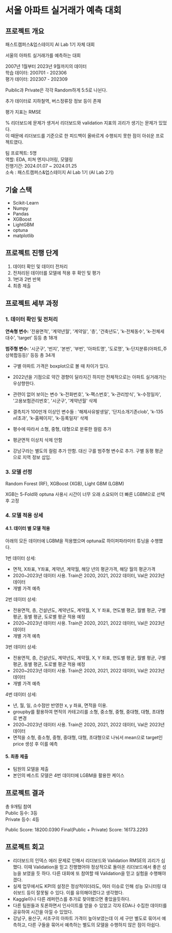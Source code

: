 # 서울 아파트 실거래가 예측 대회  
## 프로젝트 개요
패스트캠퍼스&업스테이지 AI Lab 1기 자체 대회  

서울의 아파트 실거래가를 예측하는 대회  

2007년 1월부터 2023년 9월까지의 데이터  
학습 데이터: 200701 - 202306  
평가 데이터: 202307 - 202309  

Puiblic과 Private은 각각 Random하게 5:5로 나뉜다.

추가 데이터로 지하철역, 버스정류장 정보 등이 존재  

평가 지표는 RMSE  

% 리더보드에 문제가 생겨서 리더보드와 validation 지표의 괴리가 생기는 문제가 있었다.  
이 때문에 리더보드를 기준으로 한 피드백이 올바르게 수행되지 못한 점이 아쉬운 프로젝트였다.  

팀 프로젝트: 5명   
역할: EDA, 피쳐 엔지니어링, 모델링  
진행기간: 2024.01.07 ~ 2024.01.25  
소속 : 패스트캠퍼스&업스테이지 AI Lab 1기 (AI Lab 2기)  


## 기술 스택
+ Scikit-Learn
+ Numpy
+ Pandas
+ XGBoost
+ LightGBM
+ optuna
+ matplotlib


## 프로젝트 진행 단계  
1. 데이터 확인 및 데이터 전처리    
2. 전처리된 데이터를 모델에 적용 후 확인 및 평가    
3. 1번과 2번 반복  
4. 최종 제출  


## 프로젝트 세부 과정  
### 1. 데이터 확인 및 전처리  
**연속형 변수:** 
'전용면적', '계약년월', '계약일', '층', '건축년도', 'k-전체동수', 'k-전체세대수', 'target' 등등 총 18개  

**범주형 변수:** 
'시군구', '번지', '본번', '부번', '아파트명', '도로명', 'k-단지분류(아파트,주상복합등등)' 등등 총 34개  

+ 구별 아파트 가격은 boxplot으로 볼 때 차이가 있다.  

+ 2022년을 기점으로 약간 경향이 달라지긴 하지만 전체적으로는 아파트 실거래가는 우상향한다.  

+ 관련이 없어 보이는 변수 'k-전화번호', 'k-팩스번호', 'k-관리방식', 'k-수정일자', '고용보험관리번호', '시군구', '계약년월' 삭제
 
+ 결측치가 100만개 이상인 변수들 : '해제사유발생일', '단지소개기존clob', 'k-135㎡초과', 'k-홈페이지', 'k-등록일자' 삭제

+ 평수에 따라서 소형, 중형, 대형으로 분류한 컬럼 추가
 
+ 평균면적 이상치 삭제 안함

+ 강남구라는 별도의 컬럼 추가 안함. 대신 구를 범주형 변수로 추가. 구별 동평 평균으로 지역 정보 삽입.   


### 3. 모델 선정  

Random Forest (RF), XGBoost (XGB), Light GBM (LGBM)  

XGB는 5-Fold와 optuna 사용시 시간이 너무 오래 소요되어 더 빠른 LGBM으로 선택후 고정  


### 4. 모델 적용 상세  
#### 4.1. 데이터 별 모델 적용  

아래의 모든 데이터에 LGBM을 적용했으며 optuna로 하이퍼파라미터 튜닝을 수행했다.  

1번 데이터 상세:
+ 면적, X좌표, Y좌표, 계약년, 계약월, 해당 년의 평균가격, 해당 월의 평균가격
+ 2020~2023년 데이터 사용. Train은 2020, 2021, 2022 데이터, Val은 2023년 데이터
+ 개별 가격 예측

2번 데이터 상세:
+ 전용면적, 층, 건설년도, 계약년도, 계약월, X, Y 좌표, 연도별 평균, 월별 평균, 구별 평균, 동별 평균, 도로별 평균 적용 예정
+ 2020~2023년 데이터 사용. Train은 2020, 2021, 2022 데이터, Val은 2023년 데이터
+ 개별 가격 예측

3번 데이터 상세:
+ 전용면적, 층, 건설년도, 계약년도, 계약월, X, Y 좌표, 연도별 평균, 월별 평균, 구별 평균, 동별 평균, 도로별 평균 적용 예정
+ 2020~2023년 데이터 사용. Train은 2020, 2021, 2022 데이터, Val은 2023년 데이터
+ 개별 가격 예측

4번 데이터 상세: 
+ 년, 월, 일, 소수점만 반영한 x, y 좌표, 면적을 이용.
+ groupby를 활용하여 면적의 카테고리를 소형, 중소형, 중형, 중대형, 대형, 초대형로 변경
+ 2020~2023년 데이터 사용. Train은 2020, 2021, 2022 데이터, Val은 2023년 데이터
+ 면적을 소형, 중소형, 중형, 중대형, 대형, 초대형으로 나눠서 mean으로 target인 price 생성 후 이를 예측

#### 5. 최종 제출   
 
+ 팀원의 모델을 제출  
+ 본인의 베스트 모델은 4번 데이터에 LGBM을 활용한 케이스  


## 프로젝트 결과  
총 9개팀 참여  
Public 등수: 3등  
Private 등수: 4등  

Public Score: 18200.0390
Final(Public + Private) Score: 16173.2293

## 프로젝트 회고  
+ 리더보드의 인덱스 에러 문제로 인해서 리더보드와 Validation RMSE의 괴리가 심했다. 이때 Validation을 믿고 진행했어야 정상적으로 돌아온 리더보드에서 좋은 성능을 보였을 듯 하다. 다른 대회에 또 참여할 때 Validation을 믿고 실험을 수행해야겠다.  
+ 실제 업무에서도 KPI의 설정은 정상적이더라도, 여러 이슈로 인해 성능 모니터링 대쉬보드 등이 잘못될 수 있다. 이를 유의해야겠다고 생각했다.  
+ Kaggle이나 다른 레퍼런스를 추가로 찾아봤으면 좋았을듯하다.  
+ 다른 팀원들과 토론하면서 인사이트를 얻을 수 있었고 각자 EDA나 수집한 데이터를 공유하여 시간을 아낄 수 있었다.
+ 강남구, 용산구, 서초구의 아파트 가격이 높아보였는데 이 세 구만 별도로 묶어서 예측하고, 다른 구들을 묶어서 예측하는 별도의 모델을 수행하지 않은 점이 아쉽다.
  
